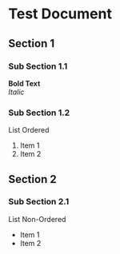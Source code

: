 # Test Document
## Section 1
### Sub Section 1.1
**Bold Text**  
_Italic_
### Sub Section 1.2
List Ordered
1. Item 1
2. Item 2
## Section 2
### Sub Section 2.1
List Non-Ordered
- Item 1
- Item 2
 

